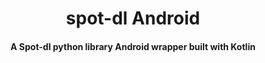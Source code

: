 <div align="center">
<h1>spot-dl Android</h1>
</div>
<div align="center">
<h4>A Spot-dl python library Android wrapper built with Kotlin</h4>
</div>

